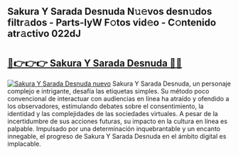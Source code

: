 ## Sakura Y Sarada Desnuda N𝚞𝚎vos desn𝚞dos filtr𝚊dos - Parts-IyW F𝚘tos vid𝚎o - C𝚘ntenido atr𝚊ctivo 022dJ

# <h2><a href="http://mbbcyw3.tromn.icu/?c=Sakura+Y+Sarada+Desnuda">🔗👉👉👉 Sakura Y Sarada Desnuda 🔗🔗</a></h2>

[![Sakura Y Sarada Desnuda nuevo](https://i.imgur.com/pEAQMta.gif)](http://mbbcyw3.tromn.icu/?c=Sakura+Y+Sarada+Desnuda)
Sakura Y Sarada Desnuda, un personaje complejo e intrigante, desafía las etiquetas simples. Su método poco convencional de interactuar con audiencias en línea ha atraído y ofendido a los observadores, estimulando debates sobre el consentimiento, la identidad y las complejidades de las sociedades virtuales. A pesar de la incertidumbre de sus acciones futuras, su impacto en la cultura en línea es palpable. Impulsado por una determinación inquebrantable y un encanto innegable, el progreso de Sakura Y Sarada Desnuda en el ámbito digital es implacable.
